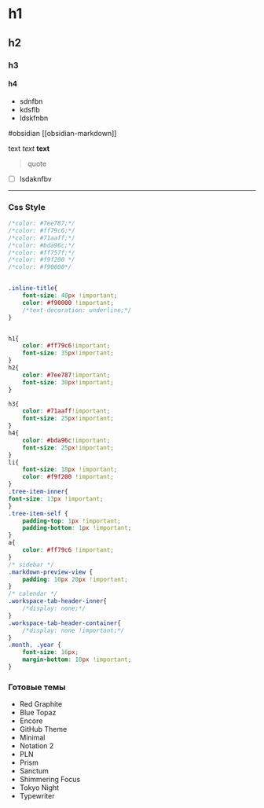 # h1
## h2
### h3
#### h4

- sdnfbn
- kdsflb
- ldskfnbn

#obsidian 
[[obsidian-markdown]]

text
*text*
**text**
>quote

- [ ] lsdaknfbv
---

### Css Style
```css
/*color: #7ee787;*/
/*color: #ff79c6;*/
/*color: #71aaff;*/
/*color: #bda96c;*/
/*color: #ff757f;*/
/*color: #f9f200 */
/*color: #f90000*/


.inline-title{
	font-size: 40px !important;
	color: #f90000 !important;
	/*text-decoration: underline;*/
}


h1{
	color: #ff79c6!important;
	font-size: 35px!important;
}
h2{
	color: #7ee787!important;
	font-size: 30px!important;
}

h3{
	color: #71aaff!important;
	font-size: 25px!important;
}
h4{
	color: #bda96c!important;
	font-size: 25px!important;
}
li{
	font-size: 18px !important;
	color: #f9f200 !important;
}
.tree-item-inner{
font-size: 13px !important;
}
.tree-item-self {
	padding-top: 1px !important;
	padding-bottom: 1px !important;
}
a{
	color: #ff79c6 !important;
}
/* sidebar */
.markdown-preview-view {
	padding: 10px 20px !important;
}
/* calendar */
.workspace-tab-header-inner{
	/*display: none;*/
}
.workspace-tab-header-container{
	/*display: none !important;*/
}
.month, .year {
	font-size: 16px;
	margin-bottom: 10px !important;
}
```
### Готовые темы
-  Red Graphite
- Blue Topaz
- Encore
- GitHub Theme
- Minimal
- Notation 2
- PLN
- Prism
- Sanctum
- Shimmering Focus
- Tokyo Night
- Typewriter
